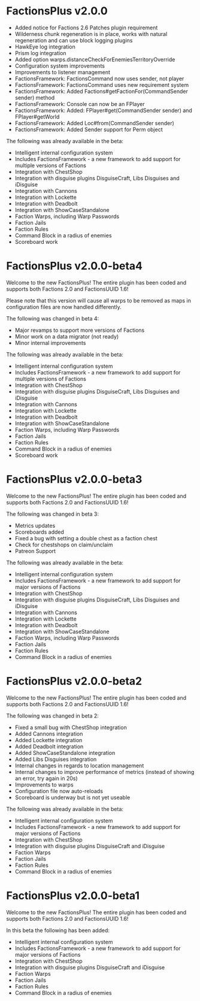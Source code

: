 # FactionsPlus v2.0.0 

* Added notice for Factions 2.6 Patches plugin requirement 
* Wilderness chunk regeneration is in place, works with natural regeneration and can use block logging plugins
* HawkEye log integration
* Prism log integration
* Added option warps.distanceCheckForEnemiesTerritoryOverride
* Configuration system improvements 
* Improvements to listener management 
* FactionsFramework: FactionsCommand now uses sender, not player
* FactionsFramework: FactionsCommand uses new requirement system
* FactionsFramework: Added Factions#getFactionFor(CommandSender sender) method
* FactionsFramework: Console can now be an FPlayer
* FactionsFramework: Added: FPlayer#get(CommandSender sender) and FPlayer#getWorld
* FactionsFramework: Added Loc#from(CommandSender sender)
* FactionsFramework: Added Sender support for Perm object

The following was already available in the beta:

* Intelligent internal configuration system
* Includes FactionsFramework - a new framework to add support for multiple versions of Factions
* Integration with ChestShop
* Integration with disguise plugins DisguiseCraft, Libs Disguises and iDisguise
* Integration with Cannons 
* Integration with Lockette 
* Integration with Deadbolt
* Integration with ShowCaseStandalone
* Faction Warps, including Warp Passwords
* Faction Jails
* Faction Rules
* Command Block in a radius of enemies
* Scoreboard work

# FactionsPlus v2.0.0-beta4
Welcome to the new FactionsPlus! The entire plugin has been coded and supports both Factions 2.0 and FactionsUUID 1.6!

Please note that this version will cause all warps to be removed as maps in configuration files are now handled differently. 

The following was changed in beta 4: 

* Major revamps to support more versions of Factions 
* Minor work on a data migrator (not ready)
* Minor internal improvements 

The following was already available in the beta:

* Intelligent internal configuration system
* Includes FactionsFramework - a new framework to add support for multiple versions of Factions
* Integration with ChestShop
* Integration with disguise plugins DisguiseCraft, Libs Disguises and iDisguise
* Integration with Cannons 
* Integration with Lockette 
* Integration with Deadbolt
* Integration with ShowCaseStandalone
* Faction Warps, including Warp Passwords
* Faction Jails
* Faction Rules
* Command Block in a radius of enemies
* Scoreboard work


# FactionsPlus v2.0.0-beta3
Welcome to the new FactionsPlus! The entire plugin has been coded and supports both Factions 2.0 and FactionsUUID 1.6!

The following was changed in beta 3: 
* Metrics updates 
* Scoreboards added
* Fixed a bug with setting a double chest as a faction chest
* Check for chestshops on claim/unclaim
* Patreon Support 

The following was already available in the beta:

* Intelligent internal configuration system
* Includes FactionsFramework - a new framework to add support for major versions of Factions
* Integration with ChestShop
* Integration with disguise plugins DisguiseCraft, Libs Disguises and iDisguise
* Integration with Cannons 
* Integration with Lockette 
* Integration with Deadbolt
* Integration with ShowCaseStandalone
* Faction Warps, including Warp Passwords
* Faction Jails
* Faction Rules
* Command Block in a radius of enemies

# FactionsPlus v2.0.0-beta2
Welcome to the new FactionsPlus! The entire plugin has been coded and supports both Factions 2.0 and FactionsUUID 1.6!

The following was changed in beta 2: 
* Fixed a small bug with ChestShop integration
* Added Cannons integration 
* Added Lockette integration 
* Added Deadbolt integration 
* Added ShowCaseStandalone integration 
* Added Libs Disguises integration
* Internal changes in regards to location management 
* Internal changes to improve performance of metrics (instead of showing an error, try again in 20s)
* Improvements to warps 
* Configuration file now auto-reloads 
* Scoreboard is underway but is not yet useable 

The following was already available in the beta:

* Intelligent internal configuration system
* Includes FactionsFramework - a new framework to add support for major versions of Factions
* Integration with ChestShop
* Integration with disguise plugins DisguiseCraft and iDisguise
* Faction Warps
* Faction Jails
* Faction Rules
* Command Block in a radius of enemies


# FactionsPlus v2.0.0-beta1
Welcome to the new FactionsPlus! The entire plugin has been coded and supports both Factions 2.0 and FactionsUUID 1.6!

In this beta the following has been added:

* Intelligent internal configuration system
* Includes FactionsFramework - a new framework to add support for major versions of Factions
* Integration with ChestShop
* Integration with disguise plugins DisguiseCraft and iDisguise
* Faction Warps
* Faction Jails
* Faction Rules
* Command Block in a radius of enemies

